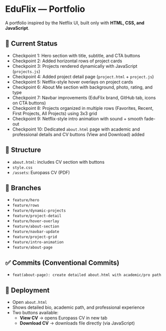 # EduFlix — Portfolio

A portfolio inspired by the Netflix UI, built only with **HTML, CSS, and JavaScript**.

## 🚀 Current Status
- Checkpoint 1: Hero section with title, subtitle, and CTA buttons
- Checkpoint 2: Added horizontal rows of project cards
- Checkpoint 3: Projects rendered dynamically with JavaScript (`projects.js`)
- Checkpoint 4: Added project detail page (`project.html` + `project.js`)
- Checkpoint 5: Netflix-style hover overlays on project cards
- Checkpoint 6: About Me section with background, photo, rating, and type
- Checkpoint 7: Navbar improvements (EduFlix brand, GitHub tab, icons on CTA buttons)
- Checkpoint 8: Projects organized in multiple rows (Favorites, Recent, First Projects, All Projects) using 3x3 grid
- Checkpoint 9: Netflix-style intro animation with sound + smooth fade-out
- Checkpoint 10: Dedicated `about.html` page with academic and professional details and CV buttons (View and Download) added

## 📂 Structure
- `about.html`: includes CV section with buttons
- `style.css`
- `/assets`: Europass CV (PDF)

## 🔀 Branches
- `feature/hero`
- `feature/rows`
- `feature/dynamic-projects`
- `feature/project-detail`
- `feature/hover-overlay`
- `feature/about-section`
- `feature/navbar-update`
- `feature/project-grid`
- `feature/intro-animation`
- `feature/about-page`


## ✅ Commits (Conventional Commits)
- `feat(about-page): create detailed about.html with academic/pro path`

## 🚀 Deployment
- Open `about.html`
- Shows detailed bio, academic path, and professional experience
- Two buttons available:
  - **View CV** → opens Europass CV in new tab
  - **Download CV** → downloads file directly (via JavaScript)